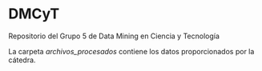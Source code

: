 # DMCyT
Repositorio del Grupo 5 de Data Mining en Ciencia y Tecnología

La carpeta *archivos_procesados* contiene los datos proporcionados por la cátedra.
